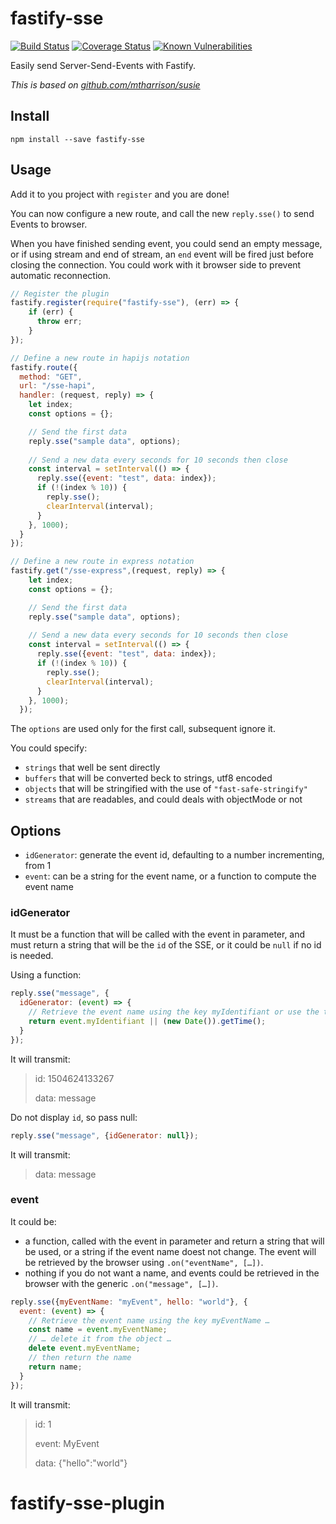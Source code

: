 # fastify-sse

[![Build Status](https://travis-ci.org/lolo32/fastify-sse.svg?branch=master)](https://travis-ci.org/lolo32/fastify-sse)
[![Coverage Status](https://coveralls.io/repos/github/lolo32/fastify-sse/badge.svg)](https://coveralls.io/github/lolo32/fastify-sse)
[![Known Vulnerabilities](https://snyk.io/test/github/lolo32/fastify-sse/badge.svg)](https://snyk.io/test/github/lolo32/fastify-sse)

Easily send Server-Send-Events with Fastify.

_This is based on [github.com/mtharrison/susie](https://github.com/mtharrison/susie)_

## Install

``
npm install --save fastify-sse
``

## Usage

Add it to you project with `register` and you are done!

You can now configure a new route, and call the new `reply.sse()` to send Events to browser.

When you have finished sending event, you could send an empty message, or if using stream and end of stream, an
`end` event will be fired just before closing the connection.  You could work with it browser side to prevent
automatic reconnection.

```javascript
// Register the plugin
fastify.register(require("fastify-sse"), (err) => {
    if (err) {
      throw err;
    }
});

// Define a new route in hapijs notation
fastify.route({
  method: "GET",
  url: "/sse-hapi",
  handler: (request, reply) => {
    let index;
    const options = {};

    // Send the first data
    reply.sse("sample data", options);
    
    // Send a new data every seconds for 10 seconds then close
    const interval = setInterval(() => {
      reply.sse({event: "test", data: index});
      if (!(index % 10)) {
        reply.sse();
        clearInterval(interval);
      }
    }, 1000);
  }
});

// Define a new route in express notation
fastify.get("/sse-express",(request, reply) => {
    let index;
    const options = {};

    // Send the first data
    reply.sse("sample data", options);
    
    // Send a new data every seconds for 10 seconds then close
    const interval = setInterval(() => {
      reply.sse({event: "test", data: index});
      if (!(index % 10)) {
        reply.sse();
        clearInterval(interval);
      }
    }, 1000);
  });
```

The `options` are used only for the first call, subsequent ignore it.

You could specify:

* `strings` that well be sent directly
* `buffers` that will be converted beck to strings, utf8 encoded
* `objects` that will be stringified with the use of `"fast-safe-stringify"`
* `streams` that are readables, and could deals with objectMode or not

## Options

* `idGenerator`: generate the event id, defaulting to a number incrementing, from 1
* `event`: can be a string for the event name, or a function to compute the event name

### idGenerator

It must be a function that will be called with the event in parameter, and must return a string that will be the
`id` of the SSE, or it could be `null` if no id is needed.

Using a function:

```javascript
reply.sse("message", {
  idGenerator: (event) => {
    // Retrieve the event name using the key myIdentifiant or use the timestamp if not exists …
    return event.myIdentifiant || (new Date()).getTime();
  }
});
```

It will transmit:

> id: 1504624133267
>
> data: message

Do not display `id`, so pass null:

```javascript
reply.sse("message", {idGenerator: null});
```

It will transmit:

> data: message

### event

It could be:
* a function, called with the event in parameter and return a string that will be used, or a string if the event
name doest not change. The event will be retrieved by the browser using `.on("eventName", […])`.
* nothing if you do not want a name, and events could be retrieved in the browser with the generic
`.on("message", […])`.

```javascript
reply.sse({myEventName: "myEvent", hello: "world"}, {
  event: (event) => {
    // Retrieve the event name using the key myEventName …
    const name = event.myEventName;
    // … delete it from the object …
    delete event.myEventName;
    // then return the name
    return name;
  }
});
```

It will transmit:

> id: 1
>
> event: MyEvent
>
> data: {"hello":"world"}
# fastify-sse-plugin
